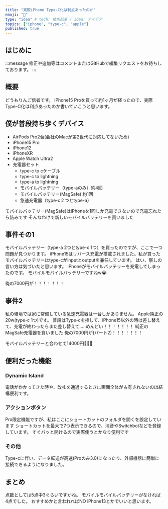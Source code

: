 ```yaml
---
title: "実際iPhone Type-C化は利点あったのか"
emoji: "🍎"
type: "idea" # tech: 技術記事 / idea: アイデア
topics: ["iphone", "type-c", "apple"]
published: true
---
```


## はじめに

:::message
修正や追加等はコメントまたはGitHubで編集リクエストをお待ちしております。
:::

## 概要

どうもりんご信者です。
iPhone15 Proを買って約1ヶ月が経ったので、実際Type-C化は利点あったのか書いていこうと思います。

## 僕が普段持ち歩くデバイス

- AirPods Pro2台(会社のMacが第2世代に対応してないため)
- iPhone15 Pro
- iPhone12
- iPhoneXR
- Apple Watch Ultra2
- 充電器セット
  - type-c to cケーブル
  - type-c to lightning
  - type-a to lightning
  - モバイルバッテリー（type-aのみ）約4回
  - モバイルバッテリー(MagSafe) 約1回
  - 急速充電器（type-c２つとtype-a）

モバイルバッテリー(MagSafe)はiPhoneを1回しか充電できないので充電忘れたら詰みです
そんなわけで新しいモバイルバッテリーを買いました

## 事件その1

モバイルバッテリー（type-a 2つとtype-c 1つ）を買ったのですが、ここで一つ問題が見つかります。
iPhone15はリバース充電が搭載されました。私が買ったモバイルバッテリーはtype-cがinputとoutputを兼任しています。
はい、察しの言い方は気づいたと思います。
iPhoneがモバイルバッテリーを充電してしまったのです。
モバイルモバイルバッテリーですねw😭

俺の7000円が！！！！！！！

## 事件2

私の環境では家に常備している急速充電器は一台しかありません。
Apple純正の20w(type-c 1つ)です。
普段はType-cを挿して、iPhone15以外の時は差し替えて、充電が終わったらまた差し替えて…..めんどい！！！！！！！
純正のMagSafe充電器を買いました
俺の7000円が(パート2)！！！！！！！

モバイルバッテリーと合わせて14000円💸💸💸

## 便利だった機能

### Dynamic Island

電話がかかってきた時や、改札を通過するときに画面全体が占有されないのは結構便利です。

### アクションボタン

Pro限定機能ですが、私はここにショートカットのフォルダを開くを設定しています
ショートカットを最大で7つ表示できるので、消音やSwitchbotなどを登録しています。
すぐパッと開けるので実際使うとかなり便利です

### その他

Type-cに伴い、データ転送が高速(Proのみ3.0)になったり、外部機器に簡単に接続できるようになりました。

## まとめ

点数としては5点中3ぐらいですかね。
モバイルモバイルバッテリーがなければ4点でした。
おすすめかと言われればNO
iPhone13とかでいいと思います。
